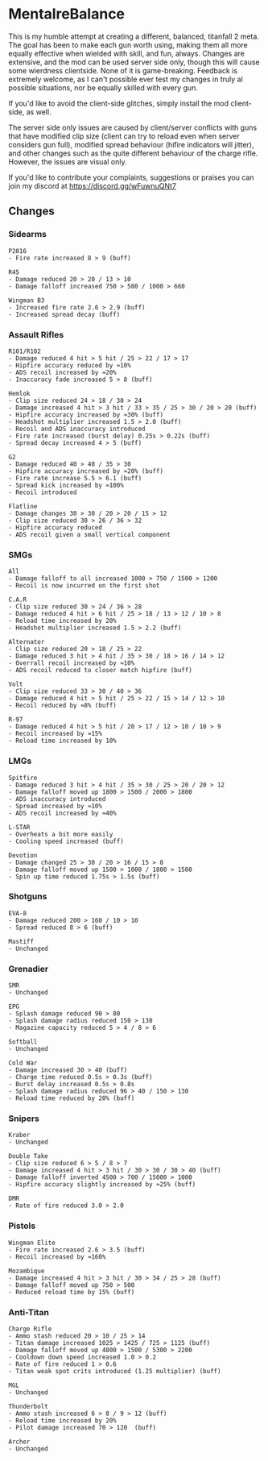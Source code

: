 # MentalreBalance


This is my humble attempt at creating a different, balanced, titanfall 2 meta. The goal has been to make each gun worth using, making them all more equally effective when wielded with skill, and fun, always. Changes are extensive, and the mod can be used server side only, though this will cause some wierdness clientside. None of it is game-breaking. Feedback is extremely welcome, as I can't possible ever test my changes in truly al possible situations, nor be equally skilled with every gun.

If you'd like to avoid the client-side glitches, simply install the mod client-side, as well.

The server side only issues are caused by client/server conflicts with guns that have modified clip size (client can try to reload even when server considers gun full), modified spread behaviour (hifire indicators will jitter), and other changes such as the quite different behaviour of the charge rifle. However, the issues are visual only.

If you'd like to contribute your complaints, suggestions or praises you can join my discord at https://discord.gg/wFuwnuQNt7


## Changes


### Sidearms

    P2016
    - Fire rate increased 8 > 9 (buff)

    R45
    - Damage reduced 20 > 20 / 13 > 10
    - Damage falloff increased 750 > 500 / 1000 > 660

    Wingman B3
    - Increased fire rate 2.6 > 2.9 (buff)
    - Increased spread decay (buff)

### Assault Rifles

    R101/R102
    - Damage reduced 4 hit > 5 hit / 25 > 22 / 17 > 17
    - Hipfire accuracy reduced by ≈10%
    - ADS recoil increased by ≈20%
    - Inaccuracy fade increased 5 > 8 (buff)

    Hemlok
    - Clip size reduced 24 > 18 / 30 > 24
    - Damage increased 4 hit > 3 hit / 33 > 35 / 25 > 30 / 20 > 20 (buff)
    - Hipfire accuracy increased by ≈30% (buff)
    - Headshot multiplier increased 1.5 > 2.0 (buff)
    - Recoil and ADS inaccuracy introduced
    - Fire rate increased (burst delay) 0.25s > 0.22s (buff)
    - Spread decay increased 4 > 5 (buff)

    G2
    - Damage reduced 40 > 40 / 35 > 30
    - Hipfire accuracy increased by ≈20% (buff)
    - Fire rate increase 5.5 > 6.1 (buff)
    - Spread kick increased by ≈100%
    - Recoil introduced

    Flatline
    - Damage changes 30 > 30 / 20 > 20 / 15 > 12
    - Clip size reduced 30 > 26 / 36 > 32
    - Hipfire accuracy reduced
    - ADS recoil given a small vertical component

### SMGs

    All
    - Damage falloff to all increased 1000 > 750 / 1500 > 1200
    - Recoil is now incurred on the first shot

    C.A.R
    - Clip size reduced 30 > 24 / 36 > 28
    - Damage reduced 4 hit > 6 hit / 25 > 18 / 13 > 12 / 10 > 8
    - Reload time increased by 20%
    - Headshot multiplier increased 1.5 > 2.2 (buff)

    Alternator
    - Clip size reduced 20 > 18 / 25 > 22
    - Damage reduced 3 hit > 4 hit / 35 > 30 / 18 > 16 / 14 > 12
    - Overrall recoil increased by ≈10%
    - ADS recoil reduced to closer match hipfire (buff)

    Volt
    - Clip size reduced 33 > 30 / 40 > 36
    - Damage reduced 4 hit > 5 hit / 25 > 22 / 15 > 14 / 12 > 10
    - Recoil reduced by ≈8% (buff)

    R-97
    - Damage reduced 4 hit > 5 hit / 20 > 17 / 12 > 10 / 10 > 9
    - Recoil increased by ≈15%
    - Reload time increased by 10%

### LMGs

    Spitfire
    - Damage reduced 3 hit > 4 hit / 35 > 30 / 25 > 20 / 20 > 12
    - Damage falloff moved up 1800 > 1500 / 2000 > 1800
    - ADS inaccuracy introduced
    - Spread increased by ≈10%
    - ADS recoil increased by ≈40%

    L-STAR
    - Overheats a bit more easily
    - Cooling speed increased (buff)

    Devotion
    - Damage changed 25 > 30 / 20 > 16 / 15 > 8
    - Damage falloff moved up 1500 > 1000 / 1800 > 1500
    - Spin up time reduced 1.75s > 1.5s (buff)

### Shotguns

    EVA-8
    - Damage reduced 200 > 160 / 10 > 10
    - Spread reduced 8 > 6 (buff)

    Mastiff
    - Unchanged

### Grenadier

    SMR
    - Unchanged

    EPG
    - Splash damage reduced 90 > 80
    - Splash damage radius reduced 150 > 130
    - Magazine capacity reduced 5 > 4 / 8 > 6

    Softball
    - Unchanged

    Cold War
    - Damage increased 30 > 40 (buff)
    - Charge time reduced 0.5s > 0.3s (buff)
    - Burst delay increased 0.5s > 0.8s
    - Splash damage radius reduced 96 > 40 / 150 > 130
    - Reload time reduced by 20% (buff)

### Snipers

    Kraber
    - Unchanged

    Double Take
    - Clip size reduced 6 > 5 / 8 > 7
    - Damage increased 4 hit > 3 hit / 30 > 30 / 30 > 40 (buff)
    - Damage falloff inverted 4500 > 700 / 15000 > 1000
    - Hipfire accuracy slightly increased by ≈25% (buff)

    DMR
    - Rate of fire reduced 3.0 > 2.0

### Pistols

    Wingman Elite
    - Fire rate increased 2.6 > 3.5 (buff)
    - Recoil increased by ≈160%

    Mozambique
    - Damage increased 4 hit > 3 hit / 30 > 34 / 25 > 28 (buff)
    - Damage falloff moved up 750 > 500
    - Reduced reload time by 15% (buff)

### Anti-Titan

    Charge Rifle
    - Ammo stash reduced 20 > 10 / 25 > 14
    - Titan damage increased 1025 > 1425 / 725 > 1125 (buff)
    - Damage falloff moved up 4800 > 1500 / 5300 > 2200
    - Cooldown down speed increased 1.0 > 0.2
    - Rate of fire reduced 1 > 0.6
    - Titan weak spot crits introduced (1.25 multiplier) (buff)

    MGL
    - Unchanged

    Thunderbolt
    - Ammo stash increased 6 > 8 / 9 > 12 (buff)
    - Reload time increased by 20%
    - Pilot damage increased 70 > 120  (buff)

    Archer
    - Unchanged

